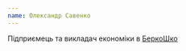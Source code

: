 ```yaml
---
name: Олександр Савенко
---
```


Підприємець та викладач економіки в [БеркоШко][1]

[1]: https://berkoschool.kiev.ua

